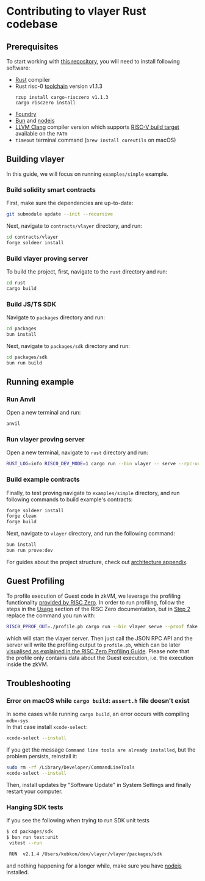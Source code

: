 # Contributing to vlayer Rust codebase

## Prerequisites

To start working with [this repository](https://github.com/vlayer-xyz/vlayer), you will need to install following software:

- [Rust](https://www.rust-lang.org/tools/install) compiler
- Rust risc-0 [toolchain](https://dev.risczero.com/api/zkvm/quickstart) version v1.1.3
  ```
  rzup install cargo-risczero v1.1.3
  cargo risczero install
  ```
- [Foundry](https://book.getfoundry.sh/getting-started/installation)
- [Bun](https://bun.sh) and [nodejs](https://nodejs.org)
- [LLVM Clang](https://clang.llvm.org/) compiler version which supports [RISC-V build target](https://llvm.org/docs/RISCVUsage.html) available on the `PATH`
- `timeout` terminal command (`brew install coreutils` on macOS)

## Building vlayer
 
In this guide, we will focus on running `examples/simple` example.

### Build solidity smart contracts

First, make sure the dependencies are up-to-date:

```sh
git submodule update --init --recursive
```

Next, navigate to `contracts/vlayer` directory, and run:

```sh
cd contracts/vlayer
forge soldeer install
```

###  Build vlayer proving server

To build the project, first, navigate to the `rust` directory and run:

```sh
cd rust
cargo build
```

### Build JS/TS SDK

Navigate to `packages` directory and run:

```sh
cd packages
bun install
```

Next, navigate to `packages/sdk` directory and run:

```sh
cd packages/sdk
bun run build
```

## Running example


### Run Anvil

Open a new terminal and run:

```sh
anvil
```

### Run vlayer proving server

Open a new terminal, navigate to `rust` directory and run:

```sh
RUST_LOG=info RISC0_DEV_MODE=1 cargo run --bin vlayer -- serve --rpc-url '31337:http://localhost:8545'
```

### Build example contracts

Finally, to test proving navigate to `examples/simple` directory, and run following commands to build example's contracts: 

```sh
forge soldeer install
forge clean 
forge build
```

Next, navigate to `vlayer` directory, and run the following command:

```sh
bun install 
bun run prove:dev
``` 

For guides about the project structure, check out [architecture appendix](/appendix/architecture/overview.html).

## Guest Profiling

To profile execution of Guest code in zkVM, we leverage the profiling functionality [provided by RISC Zero](https://dev.risczero.com/api/zkvm/profiling). In order to run profiling, follow the steps in the [Usage](https://dev.risczero.com/api/zkvm/profiling#usage) section of the RISC Zero documentation, but in [Step 2](https://dev.risczero.com/api/zkvm/profiling#step-2-running) replace the command you run with:

```sh
RISC0_PPROF_OUT=./profile.pb cargo run --bin vlayer serve --proof fake
```

which will start the vlayer server. Then just call the JSON RPC API and the server will write the profiling output to `profile.pb`, which can be later [visualised as explained in the RISC Zero Profiling Guide](https://dev.risczero.com/api/zkvm/profiling#step-3-visualization). Please note that the profile only contains data about the Guest execution, i.e. the execution inside the zkVM.

## Troubleshooting

### Error on macOS while `cargo build`: `assert.h` file doesn't exist

In some cases while running `cargo build`, an error occurs with compiling `mdbx-sys`.  
In that case install `xcode-select`:
``` sh
xcode-select --install
```
If you get the message `Command line tools are already installed`, but the problem persists, reinstall it:
``` sh
sudo rm -rf /Library/Developer/CommandLineTools
xcode-select --install
```
Then, install updates by "Software Update" in System Settings and finally restart your computer.

### Hanging SDK tests

If you see the following when trying to run SDK unit tests

```sh
$ cd packages/sdk
$ bun run test:unit
 vitest --run

 RUN  v2.1.4 /Users/kubkon/dev/vlayer/vlayer/packages/sdk
```

and nothing happening for a longer while, make sure you have [nodejs](https://nodejs.org) installed.
